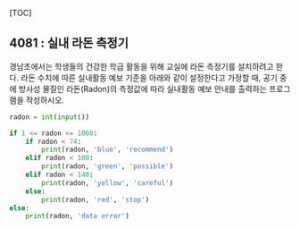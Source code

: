 [TOC]

## 4081 : 실내 라돈 측정기

경남초에서는 학생들의 건강한 학급 활동을 위해 교실에 라돈 측정기를 설치하려고 한다. 라돈 수치에 따른 실내활동 예보 기준을 아래와 같이 설정한다고 가정할 때, 공기 중
에 방사성 물질인 라돈(Radon)의 측정값에 따라 실내활동 예보 안내를 출력하는 프로그램을 작성하시오.

``` python
radon = int(input())

if 1 <= radon <= 1000:
    if radon < 74:
        print(radon, 'blue', 'recommend')
    elif radon < 100:
        print(radon, 'green', 'possible')
    elif radon < 148:
        print(radon, 'yellow', 'careful')
    else:
        print(radon, 'red', 'stop')
else:
    print(radon, 'data error')

```

